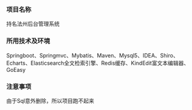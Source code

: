 ### 项目名称
持名法州后台管理系统

### 所用技术及环境
Springboot、Springmvc、Mybatis、Maven、Mysql5、IDEA、Shiro、Echarts、Elasticsearch全文检索引擎、Redis缓存、KindEdit富文本编辑器、GoEasy

### 注意事项
由于Sql意外删除，所以项目跑不起来
